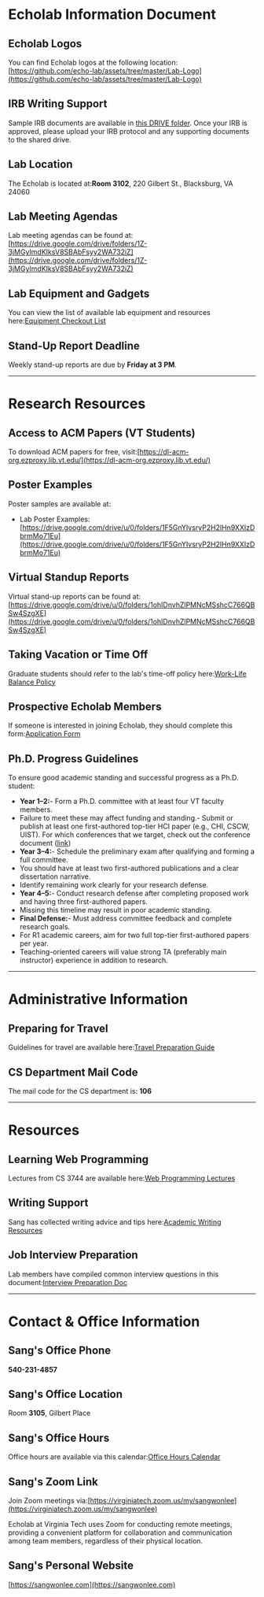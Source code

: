 # Echolab Information Document

## Echolab Logos

You can find Echolab logos at the following location:[https://github.com/echo-lab/assets/tree/master/Lab-Logo](https://github.com/echo-lab/assets/tree/master/Lab-Logo)

## IRB Writing Support

Sample IRB documents are available in [this DRIVE folder](https://drive.google.com/drive/u/0/folders/15DvNatgKxIHfDbEQ1DWK8QNNi0dLknps). Once your IRB is approved, please upload your IRB protocol and any supporting documents to the shared drive.

## Lab Location

The Echolab is located at:**Room 3102**, 220 Gilbert St., Blacksburg, VA 24060

## Lab Meeting Agendas

Lab meeting agendas can be found at: [https://drive.google.com/drive/folders/1Z-3jMGyImdKIksV8SBAbFsyy2WA732iZ](https://drive.google.com/drive/folders/1Z-3jMGyImdKIksV8SBAbFsyy2WA732iZ)

## Lab Equipment and Gadgets

You can view the list of available lab equipment and resources here:[Equipment Checkout List](https://docs.google.com/spreadsheets/d/15MMN-L71muFZ6XsXugaZv0JZKoxsR7KxLGTP9dQhTvw/edit?usp=sharing)

## Stand-Up Report Deadline

Weekly stand-up reports are due by **Friday at 3 PM**.

---

# Research Resources

## Access to ACM Papers (VT Students)

To download ACM papers for free, visit:[https://dl-acm-org.ezproxy.lib.vt.edu/](https://dl-acm-org.ezproxy.lib.vt.edu/)

## Poster Examples

Poster samples are available at:

- Lab Poster Examples: [https://drive.google.com/drive/u/0/folders/1F5GnYIvsryP2H2lHn9XXIzDbrmMo71Eu](https://drive.google.com/drive/u/0/folders/1F5GnYIvsryP2H2lHn9XXIzDbrmMo71Eu)

## Virtual Standup Reports

Virtual stand-up reports can be found at:[https://drive.google.com/drive/u/0/folders/1ohIDnvhZlPMNcMSshcC766QBSw4SzgXE](https://drive.google.com/drive/u/0/folders/1ohIDnvhZlPMNcMSshcC766QBSw4SzgXE)

## Taking Vacation or Time Off

Graduate students should refer to the lab's time-off policy here:[Work-Life Balance Policy](https://github.com/echo-lab/lab-policy/blob/master/04_Work-Life_Balance.md)

## Prospective Echolab Members

If someone is interested in joining Echolab, they should complete this form:[Application Form](https://forms.gle/gzM3fb5iK9Jt1SPLA)

## Ph.D. Progress Guidelines

To ensure good academic standing and successful progress as a Ph.D. student:

- **Year 1–2:**- Form a Ph.D. committee with at least four VT faculty members.
- Failure to meet these may affect funding and standing.- Submit or publish at least one first-authored top-tier HCI paper (e.g., CHI, CSCW, UIST). For which conferences that we target, check out the conference document ([link](https://github.com/wooogler/assets/blob/master/06_Conferences.md))
- **Year 3–4:**- Schedule the preliminary exam after qualifying and forming a full committee.
- You should have at least two first-authored publications and a clear dissertation narrative.
- Identify remaining work clearly for your research defense.
- **Year 4–5:**- Conduct research defense after completing proposed work and having three first-authored papers.
- Missing this timeline may result in poor academic standing.
- **Final Defense:**- Must address committee feedback and complete research goals.
- For R1 academic careers, aim for two full top-tier first-authored papers per year.
- Teaching-oriented careers will value strong TA (preferably main instructor) experience in addition to research.

---

# Administrative Information

## Preparing for Travel

Guidelines for travel are available here:[Travel Preparation Guide](https://github.com/echo-lab/lab-policy/blob/master/Assets/Administrative/Travel.md)

## CS Department Mail Code

The mail code for the CS department is: **106**

---

# Resources

## Learning Web Programming

Lectures from CS 3744 are available here:[Web Programming Lectures](https://github.com/echo-lab/assets/blob/master/TechinicalResources/WebProgrammingClass(3744)/WebProgrammingLectures.md)

## Writing Support

Sang has collected writing advice and tips here:[Academic Writing Resources](https://github.com/echo-lab/assets/blob/master/Writing/AcademicWriting.md)

## Job Interview Preparation

Lab members have compiled common interview questions in this document:[Interview Preparation Doc](https://docs.google.com/document/d/1UMBYQGmli2kwo0fcNlXQ8QhsBQLX3Mxl-X4PpH3fUpw/edit?usp=sharing)

---

# Contact & Office Information

## Sang's Office Phone

**540-231-4857**

## Sang's Office Location

Room **3105**, Gilbert Place

## Sang's Office Hours

Office hours are available via this calendar:[Office Hours Calendar](https://calendar.google.com/calendar/u/0/embed?src=vt.edu_5tmbc6074d596tpc5a831qo3j0@group.calendar.google.com&ctz=America/New_York)

## Sang's Zoom Link

Join Zoom meetings via:[https://virginiatech.zoom.us/my/sangwonlee](https://virginiatech.zoom.us/my/sangwonlee)

Echolab at Virginia Tech uses Zoom for conducting remote meetings, providing a convenient platform for collaboration and communication among team members, regardless of their physical location.

## Sang's Personal Website

[https://sangwonlee.com](https://sangwonlee.com)